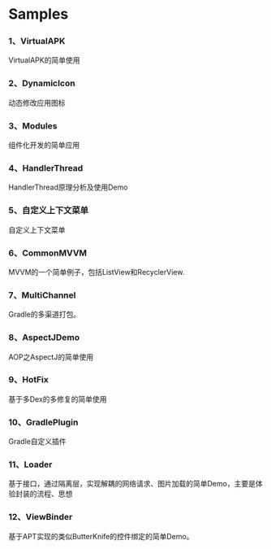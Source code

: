 # Samples

### 1、VirtualAPK

VirtualAPK的简单使用

### 2、DynamicIcon

动态修改应用图标

### 3、Modules

组件化开发的简单应用

### 4、HandlerThread

HandlerThread原理分析及使用Demo

### 5、自定义上下文菜单

自定义上下文菜单

### 6、CommonMVVM

MVVM的一个简单例子，包括ListView和RecyclerView.

### 7、MultiChannel

Gradle的多渠道打包。

### 8、AspectJDemo

AOP之AspectJ的简单使用

### 9、HotFix

基于多Dex的多修复的简单使用

### 10、GradlePlugin

Gradle自定义插件

### 11、Loader

基于接口，通过隔离层，实现解耦的网络请求、图片加载的简单Demo，主要是体验封装的流程、思想

### 12、ViewBinder

基于APT实现的类似ButterKnife的控件绑定的简单Demo。